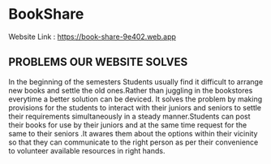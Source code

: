 # BookShare

Website Link : https://book-share-9e402.web.app


## PROBLEMS OUR WEBSITE SOLVES 
In the beginning of the semesters Students usually find it difficult to arrange new books and settle the old ones.Rather than juggling in the bookstores everytime a better solution can be deviced.
It solves the problem by making provisions for the students to interact with their juniors and seniors to settle their requirements simultaneously in a steady manner.Students can post their books for use by their juniors and  at the same time request for the same to their seniors .It awares them about the options within their vicinity so that they can communicate to the right person as per their convenience to volunteer available resources in right hands.


